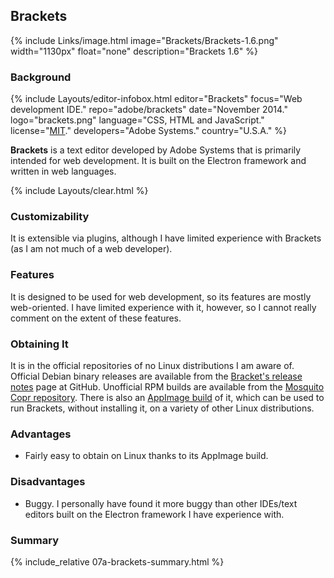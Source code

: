 ## Brackets
{% include Links/image.html image="Brackets/Brackets-1.6.png" width="1130px" float="none" description="Brackets 1.6" %}

### Background
{% include Layouts/editor-infobox.html editor="Brackets" focus="Web development IDE." repo="adobe/brackets" date="November 2014." logo="brackets.png" language="CSS, HTML and JavaScript." license="<a href='https://github.com/adobe/brackets/blob/master/LICENSE' link='_blank'>MIT</a>." developers="Adobe Systems." country="U.S.A." %}

**Brackets** is a text editor developed by Adobe Systems that is primarily intended for web development. It is built on the Electron framework and written in web languages.

{% include Layouts/clear.html %}<br/>
### Customizability
It is extensible via plugins, although I have limited experience with Brackets (as I am not much of a web developer).

### Features
It is designed to be used for web development, so its features are mostly web-oriented. I have limited experience with it, however, so I cannot really comment on the extent of these features.

### Obtaining It
It is in the official repositories of no Linux distributions I am aware of. Official Debian binary releases are available from the [Bracket's release notes](https://github.com/adobe/brackets/releases) page at GitHub. Unofficial RPM builds are available from the [Mosquito Copr repository](https://copr.fedorainfracloud.org/coprs/mosquito/brackets/). There is also an [AppImage build](https://bintray.com/probono/AppImages/Brackets#files) of it, which can be used to run Brackets, without installing it, on a variety of other Linux distributions.

### Advantages
* Fairly easy to obtain on Linux thanks to its AppImage build.

### Disadvantages
* Buggy. I personally have found it more buggy than other IDEs/text editors built on the Electron framework I have experience with.

### Summary
{% include_relative 07a-brackets-summary.html %}

